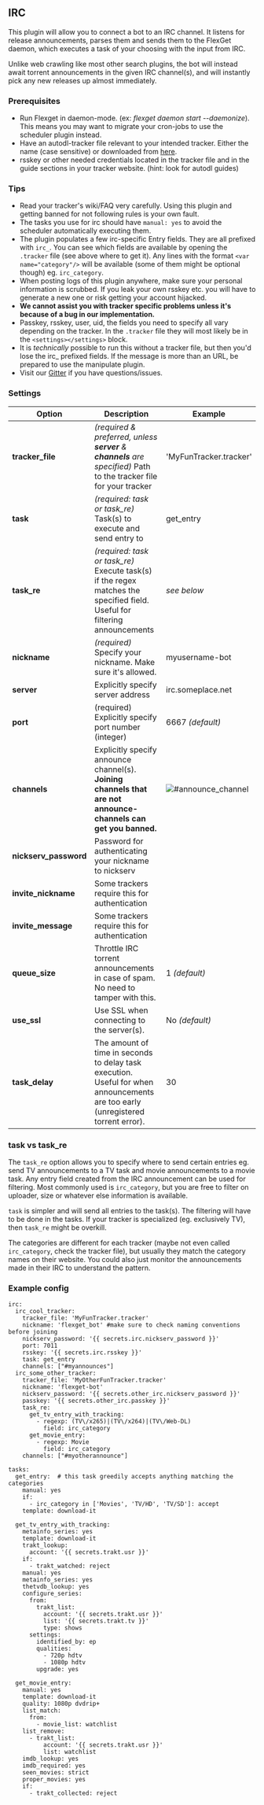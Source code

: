 ## IRC
This plugin will allow you to connect a bot to an IRC channel. It listens for release announcements, parses them and sends them to the FlexGet daemon, which executes a task of your choosing with the input from IRC.

Unlike web crawling like most other search plugins, the bot will instead await torrent announcements in the given IRC channel(s), and will instantly pick any new releases up almost immediately.

### Prerequisites
* Run Flexget in daemon-mode. (ex: *flexget daemon start --daemonize*). This means you may want to migrate your cron-jobs to use the scheduler plugin instead.
* Have an autodl-tracker file relevant to your intended tracker. Either the name (case sensitive) or downloaded from [here](https://github.com/autodl-community/autodl-trackers).
* rsskey or other needed credentials located in the tracker file and in the guide sections in your tracker website. (hint: look for autodl guides)

### Tips
* Read your tracker's wiki/FAQ very carefully. Using this plugin and getting banned for not following rules is your own fault.
* The tasks you use for irc should have `manual: yes` to avoid the scheduler automatically executing them.
* The plugin populates a few irc-specific Entry fields. They are all prefixed with `irc_`. You can see which fields are available by opening the `.tracker` file (see above where to get it). Any lines with the format `<var name="category"/>` will be available (some of them might be optional though) eg. `irc_category`.
* When posting logs of this plugin anywhere, make sure your personal information is scrubbed. If you leak your own rsskey etc. you will have to generate a new one or risk getting your account hijacked.
* **We cannot assist you with tracker specific problems unless it's because of a bug in our implementation.**
* Passkey, rsskey, user, uid, the fields you need to specify all vary depending on the tracker. In the `.tracker` file they will most likely be in the `<settings></settings>` block.
* It is _technically_ possible to run this without a tracker file, but then you'd lose the irc_ prefixed fields. If the message is more than an URL, be prepared to use the manipulate plugin.
* Visit our [Gitter](https://gitter.im/Flexget/Flexget) if you have questions/issues.

### Settings
|  Option  |  Description  | Example |
| --- | --- | --- |
| **tracker_file** |  *(required & preferred, unless **server** & **channels** are specified)* Path to the tracker file for your tracker  |  'MyFunTracker.tracker'  |
| **task** |  *(required: task or task_re)* Task(s) to execute and send entry to  | get_entry  |
| **task_re** |  *(required: task or task_re)* Execute task(s) if the regex matches the specified field. Useful for filtering announcements  |  *see below*  |
| **nickname** |  *(required)* Specify your nickname. Make sure it's allowed.  | myusername-bot  |
| **server** |  Explicitly specify server address  |  irc.someplace.net  |
| **port** |  (required) Explicitly specify port number (integer)  |  6667 *(default)*  |
| **channels** |  Explicitly specify announce channel(s). **Joining channels that are not announce-channels can get you banned.**  | ![#announce_channel](/#announce_channel)  |
| **nickserv_password** |  Password for authenticating your nickname to nickserv  |   |
| **invite_nickname** |  Some trackers require this for authentication  |   |
| **invite_message** |  Some trackers require this for authentication  |   |
| **queue_size** |  Throttle IRC torrent announcements in case of spam. No need to tamper with this.  |  1 *(default)*  |
| **use_ssl** |  Use SSL when connecting to the server(s).  |  No *(default)*  |
| **task_delay** |  The amount of time in seconds to delay task execution. Useful for when announcements are too early (unregistered torrent error).  |  30 |


### task vs task_re
The `task_re` option allows you to specify where to send certain entries eg. send TV announcements to a TV task and movie announcements to a movie task. Any entry field created from the IRC announcement can be used for filtering. Most commonly used is `irc_category`, but you are free to filter on uploader, size or whatever else information is available.

`task` is simpler and will send all entries to the task(s). The filtering will have to be done in the tasks. If your tracker is specialized (eg. exclusively TV), then `task_re` might be overkill.

The categories are different for each tracker (maybe not even called `irc_category`, check the tracker file), but usually they match the category names on their website. You could also just monitor the announcements made in their IRC to understand the pattern.

### Example config
```
irc:
  irc_cool_tracker:
    tracker_file: 'MyFunTracker.tracker'
    nickname: 'flexget_bot' #make sure to check naming conventions before joining
    nickserv_password: '{{ secrets.irc.nickserv_password }}'
    port: 7011
    rsskey: '{{ secrets.irc.rsskey }}'
    task: get_entry
    channels: ["#myannounces"]
  irc_some_other_tracker:
    tracker_file: 'MyOtherFunTracker.tracker'
    nickname: 'flexget-bot'
    nickserv_password: '{{ secrets.other_irc.nickserv_password }}'
    passkey: '{{ secrets.other_irc.passkey }}'
    task_re:
      get_tv_entry_with_tracking:
        - regexp: (TV\/x265)|(TV\/x264)|(TV\/Web-DL)
          field: irc_category
      get_movie_entry:
        - regexp: Movie
          field: irc_category
    channels: ["#myotherannounce"]

tasks:
  get_entry:  # this task greedily accepts anything matching the categories
    manual: yes
    if:
      - irc_category in ['Movies', 'TV/HD', 'TV/SD']: accept
    template: download-it

  get_tv_entry_with_tracking:
    metainfo_series: yes
    template: download-it
    trakt_lookup:
      account: '{{ secrets.trakt.usr }}'
    if:
      - trakt_watched: reject
    manual: yes
    metainfo_series: yes
    thetvdb_lookup: yes
    configure_series:
      from:
        trakt_list:
          account: '{{ secrets.trakt.usr }}'
          list: '{{ secrets.trakt.tv }}'
          type: shows
      settings:
        identified_by: ep
        qualities: 
          - 720p hdtv
          - 1080p hdtv
        upgrade: yes
  
  get_movie_entry:
    manual: yes
    template: download-it
    quality: 1080p dvdrip+
    list_match:
      from:
        - movie_list: watchlist
    list_remove:
      - trakt_list:
          account: '{{ secrets.trakt.usr }}'
          list: watchlist
    imdb_lookup: yes
    imdb_required: yes
    seen_movies: strict
    proper_movies: yes
    if:
      - trakt_collected: reject
```